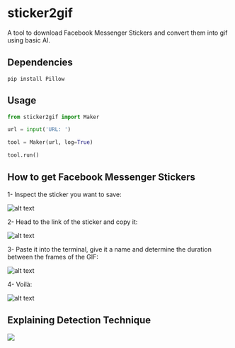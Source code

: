 # sticker2gif

A tool to download Facebook Messenger Stickers and convert them into gif using basic AI.


## Dependencies

`pip install Pillow`

## Usage

```python
from sticker2gif import Maker

url = input('URL: ')

tool = Maker(url, log=True)

tool.run()
```

## How to get Facebook Messenger Stickers

1- Inspect the sticker you want to save:

![alt text](https://i.imgur.com/ic3aAP9.png)


2- Head to the link of the sticker and copy it:

![alt text](https://i.imgur.com/UeKnXNn.png)


3- Paste it into the terminal, give it a name and determine the duration between the frames of the GIF:

![alt text](https://i.imgur.com/eeJBIko.png)


4- Voilà:

![alt text](https://i.imgur.com/b2bB9yH.gif)

## Explaining Detection Technique

![](https://raw.githubusercontent.com/elmoiv/sticker2gif/master/AI%20Explanation.png)
